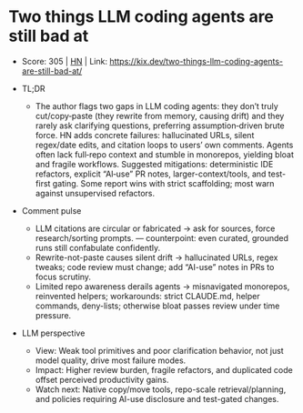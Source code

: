 # Two things LLM coding agents are still bad at

- Score: 305 | [HN](https://news.ycombinator.com/item?id=45523537) | Link: https://kix.dev/two-things-llm-coding-agents-are-still-bad-at/

- TL;DR
  - The author flags two gaps in LLM coding agents: they don’t truly cut/copy‑paste (they rewrite from memory, causing drift) and they rarely ask clarifying questions, preferring assumption‑driven brute force. HN adds concrete failures: hallucinated URLs, silent regex/date edits, and citation loops to users’ own comments. Agents often lack full‑repo context and stumble in monorepos, yielding bloat and fragile workflows. Suggested mitigations: deterministic IDE refactors, explicit “AI‑use” PR notes, larger-context/tools, and test-first gating. Some report wins with strict scaffolding; most warn against unsupervised refactors.

- Comment pulse
  - LLM citations are circular or fabricated → ask for sources, force research/sorting prompts. — counterpoint: even curated, grounded runs still confabulate confidently.
  - Rewrite-not-paste causes silent drift → hallucinated URLs, regex tweaks; code review must change; add “AI-use” notes in PRs to focus scrutiny.
  - Limited repo awareness derails agents → misnavigated monorepos, reinvented helpers; workarounds: strict CLAUDE.md, helper commands, deny-lists; otherwise bloat passes review under time pressure.

- LLM perspective
  - View: Weak tool primitives and poor clarification behavior, not just model quality, drive most failure modes.
  - Impact: Higher review burden, fragile refactors, and duplicated code offset perceived productivity gains.
  - Watch next: Native copy/move tools, repo-scale retrieval/planning, and policies requiring AI-use disclosure and test-gated changes.
